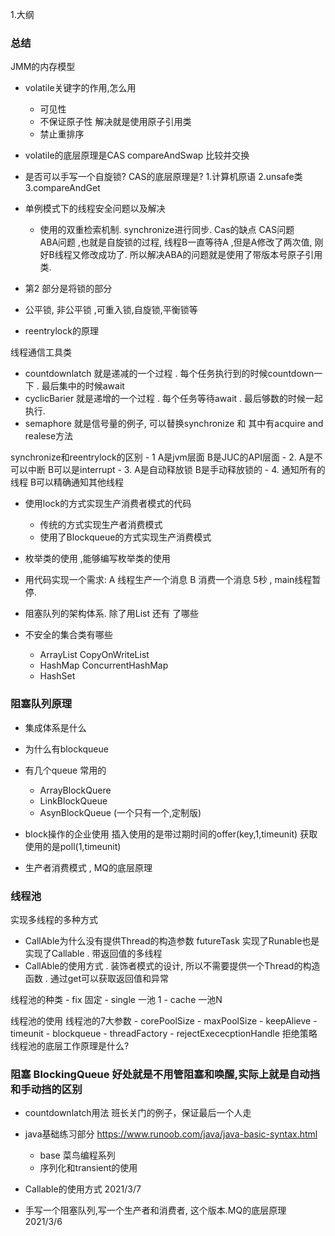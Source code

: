 1.大纲

### 总结
JMM的内存模型

- volatile关键字的作用,怎么用
    - 可见性
    - 不保证原子性
    解决就是使用原子引用类
    - 禁止重排序
- volatile的底层原理是CAS
compareAndSwap 比较并交换
- 是否可以手写一个自旋锁?
CAS的底层原理是?
    1.计算机原语
    2.unsafe类
    3.compareAndGet
    
- 单例模式下的线程安全问题以及解决
    - 使用的双重检索机制. synchronize进行同步. 
Cas的缺点
CAS问题  
    ABA问题  ,也就是自旋锁的过程, 线程B一直等待A ,但是A修改了两次值, 刚好B线程又修改成功了. 
所以解决ABA的问题就是使用了带版本号原子引用类.

- 第2 部分是将锁的部分
- 公平锁, 非公平锁 ,可重入锁,自旋锁,平衡锁等
- reentrylock的原理

线程通信工具类
-   countdownlatch 就是递减的一个过程 . 每个任务执行到的时候countdown一下 . 最后集中的时候await
-   cyclicBarier 就是递增的一个过程 . 每个任务等待await  . 最后够数的时候一起执行. 
- semaphore 就是信号量的例子, 可以替换synchronize 和 其中有acquire  and realese方法

synchronize和reentrylock的区别
    - 1  A是jvm层面   B是JUC的API层面
    - 2. A是不可以中断  B可以是interrupt
    - 3. A是自动释放锁     B是手动释放锁的
    - 4. 通知所有的线程   B可以精确通知其他线程

- 使用lock的方式实现生产消费者模式的代码
    - 传统的方式实现生产者消费模式
    - 使用了Blockqueue的方式实现生产消费模式

- 枚举类的使用 ,能够编写枚举类的使用

- 用代码实现一个需求:
    A 线程生产一个消息  B 消费一个消息  5秒  , main线程暂停. 
- 阻塞队列的架构体系. 除了用List 还有 了哪些
- 不安全的集合类有哪些
    - ArrayList  CopyOnWriteList
    - HashMap   ConcurrentHashMap
    - HashSet   
    
### 阻塞队列原理
- 集成体系是什么
- 为什么有blockqueue
- 有几个queue 常用的
    - ArrayBlockQuere
    - LinkBlockQueue  
    - AsynBlockQueue  (一个只有一个,定制版)
- block操作的企业使用
    插入使用的是带过期时间的offer(key,1,timeunit)
    获取使用的是poll(1,timeunit)
    
- 生产者消费模式 , MQ的底层原理

### 线程池
实现多线程的多种方式
- CallAble为什么没有提供Thread的构造参数   futureTask 实现了Runable也是实现了Callable . 带返回值的多线程
- CallAble的使用方式  . 装饰者模式的设计, 所以不需要提供一个Thread的构造函数 . 通过get可以获取返回值和异常

线程池的种类
    - fix   固定
    - single 一池 1 
    - cache  一池N
    
线程池的使用
线程池的7大参数
    - corePoolSize
    - maxPoolSize
    - keepAlieve
    - timeunit
    - blockqueue
    - threadFactory
    - rejectExececptionHandle  拒绝策略
线程池的底层工作原理是什么?



### 阻塞 BlockingQueue 好处就是不用管阻塞和唤醒,实际上就是自动挡和手动挡的区别
- countdownlatch用法
    班长关门的例子，保证最后一个人走
    
- java基础练习部分
https://www.runoob.com/java/java-basic-syntax.html
    - base  菜鸟编程系列
    - 序列化和transient的使用 
- Callable的使用方式  2021/3/7
- 手写一个阻塞队列,写一个生产者和消费者, 这个版本.MQ的底层原理  2021/3/6

